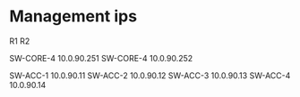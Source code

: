 # Management ips

R1 
R2 

SW-CORE-4 10.0.90.251
SW-CORE-4 10.0.90.252

SW-ACC-1 10.0.90.11
SW-ACC-2 10.0.90.12
SW-ACC-3 10.0.90.13
SW-ACC-4 10.0.90.14